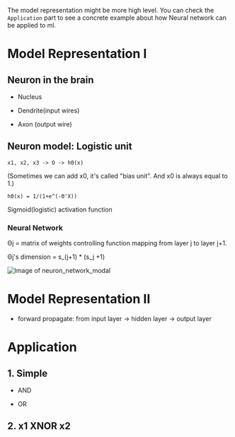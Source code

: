 The model representation might be more high level.
You can check the `Application` part to see a concrete example
about how Neural network can be applied to ml.

# Model Representation I

## Neuron in the brain

- Nucleus 

- Dendrite(input wires)

- Axon (output wire)

## Neuron model: Logistic unit

`x1, x2, x3 -> O -> hΘ(x)`

(Sometimes we can add x0, it's called "bias unit". And x0 is always equal to 1.)

`hΘ(x) = 1/(1+e^(-Θ'X))`

Sigmoid(logistic) activation function

### Neural Network

Θj = matrix of weights controlling function mapping from layer j to layer j+1.


Θj's dimension = s_(j+1) * (s_j +1)

![Image of neuron_network_modal]('https://raw.githubusercontent.com/abalone0204/Machine-Learning-Note/master/image/neuron_network_modal.png')


# Model Representation II

- forward propagate: from input layer -> hidden layer -> output layer 

# Application


## 1. Simple

- AND

- OR

## 2. x1 XNOR x2

